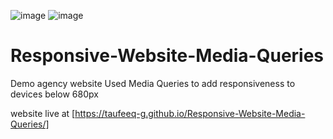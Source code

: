 ![image](https://github.com/taufeeq-g/Responsive-Website-Media-Queries/assets/125188738/bc9887ec-8663-4b8c-8f37-4314d53ee5bd)
![image](https://github.com/taufeeq-g/Responsive-Website-Media-Queries/assets/125188738/a411ad6a-caf3-40e5-8b47-df05d790c1a3)

# Responsive-Website-Media-Queries
Demo agency website 
Used Media Queries to add responsiveness to devices below 680px

website live at [https://taufeeq-g.github.io/Responsive-Website-Media-Queries/]
